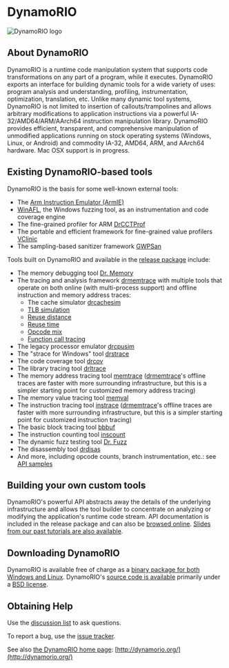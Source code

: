 # DynamoRIO

![DynamoRIO logo](http://www.burningcutlery.com/images/dynamorio/drlogo.png?)

## About DynamoRIO

DynamoRIO is a runtime code manipulation system that supports code
transformations on any part of a program, while it executes. DynamoRIO
exports an interface for building dynamic tools for a wide variety of uses:
program analysis and understanding, profiling, instrumentation,
optimization, translation, etc. Unlike many dynamic tool systems, DynamoRIO
is not limited to insertion of callouts/trampolines and allows arbitrary
modifications to application instructions via a powerful IA-32/AMD64/ARM/AArch64
instruction manipulation library. DynamoRIO provides efficient,
transparent, and comprehensive manipulation of unmodified applications
running on stock operating systems (Windows, Linux, or Android) and commodity
IA-32, AMD64, ARM, and AArch64 hardware.  Mac OSX support is in progress.

## Existing DynamoRIO-based tools

DynamoRIO is the basis for some well-known external tools:
- The [Arm Instruction Emulator (ArmIE)](https://developer.arm.com/Tools%20and%20Software/Arm%20Instruction%20Emulator)
- [WinAFL](https://github.com/googleprojectzero/winafl), the Windows fuzzing tool, as an instrumentation and code coverage engine
- The fine-grained profiler for ARM [DrCCTProf](https://xl10.github.io/blog/drcctprof.html)
- The portable and efficient framework for fine-grained value profilers [VClinic](https://github.com/VClinic/VClinic)
- The sampling-based sanitizer framework [GWPSan](https://github.com/google/gwpsan)

Tools built on DynamoRIO and available in the [release package](https://dynamorio.org/page_download) include:

- The memory debugging tool [Dr. Memory](http://drmemory.org)
- The tracing and analysis framework [drmemtrace](https://dynamorio.org/page_drcachesim.html) with multiple tools that operate on both online (with multi-process support) and offline instruction and memory address traces:
  - The cache simulator [drcachesim](https://dynamorio.org/sec_drcachesim_tools.html#sec_tool_cache_sim)
  - [TLB simulation](https://dynamorio.org/sec_drcachesim_tools.html#sec_tool_TLB_sim)
  - [Reuse distance](https://dynamorio.org/sec_drcachesim_tools.html#sec_tool_reuse_distance)
  - [Reuse time](https://dynamorio.org/sec_drcachesim_tools.html#sec_tool_reuse_time)
  - [Opcode mix](https://dynamorio.org/sec_drcachesim_tools.html#sec_tool_opcode_mix)
  - [Function call tracing](https://dynamorio.org/sec_drcachesim_tools.html#sec_tool_func_view)
- The legacy processor emulator
  [drcpusim](https://dynamorio.org/page_drcpusim.html)
- The "strace for Windows" tool [drstrace](https://drmemory.org/page_drstrace.html)
- The code coverage tool [drcov](https://dynamorio.org/page_drcov.html)
- The library tracing tool [drltrace](http://dynamorio.org/page_drltrace.html)
- The memory address tracing tool [memtrace](https://github.com/DynamoRIO/dynamorio/blob/master/api/samples/memtrace_x86.c) ([drmemtrace](https://dynamorio.org/page_drcachesim.html)'s offline traces are faster with more surrounding infrastructure, but this is a simpler starting point for customized memory address tracing)
- The memory value tracing tool [memval](https://github.com/DynamoRIO/dynamorio/blob/master/api/samples/memval_simple.c)
- The instruction tracing tool [instrace](https://github.com/DynamoRIO/dynamorio/blob/master/api/samples/instrace_x86.c) ([drmemtrace](https://dynamorio.org/page_drcachesim.html)'s offline traces are faster with more surrounding infrastructure, but this is a simpler starting point for customized instruction tracing)
- The basic block tracing tool [bbbuf](https://github.com/DynamoRIO/dynamorio/blob/master/api/samples/bbbuf.c)
- The instruction counting tool [inscount](https://github.com/DynamoRIO/dynamorio/blob/master/api/samples/inscount.cpp)
- The dynamic fuzz testing tool [Dr. Fuzz](http://drmemory.org/page_drfuzz.html)
- The disassembly tool [drdisas](https://dynamorio.org/page_drdisas.html)
- And more, including opcode counts, branch instrumentation, etc.: see [API samples](https://dynamorio.org/API_samples.html)

## Building your own custom tools

DynamoRIO's powerful API abstracts away the details of the underlying
infrastructure and allows the tool builder to concentrate on analyzing or
modifying the application's runtime code stream.  API documentation is
included in the release package and can also be [browsed
online](http://dynamorio.org/page_user_docs.html).  [Slides from our past tutorials are
also available](https://dynamorio.org/page_slides.html).

## Downloading DynamoRIO

DynamoRIO is available free of charge as a [binary package for both Windows
and Linux](https://dynamorio.org/page_download.html).
DynamoRIO's [source code is
available](https://github.com/DynamoRIO/dynamorio) primarily under a [BSD
license](https://dynamorio.org/page_license.html).

## Obtaining Help

Use the [discussion list](http://groups.google.com/group/DynamoRIO-Users)
to ask questions.

To report a bug, use the [issue
tracker](https://github.com/DynamoRIO/dynamorio/issues).

See also [the DynamoRIO home page](http://dynamorio.org/): [http://dynamorio.org/](http://dynamorio.org/)
